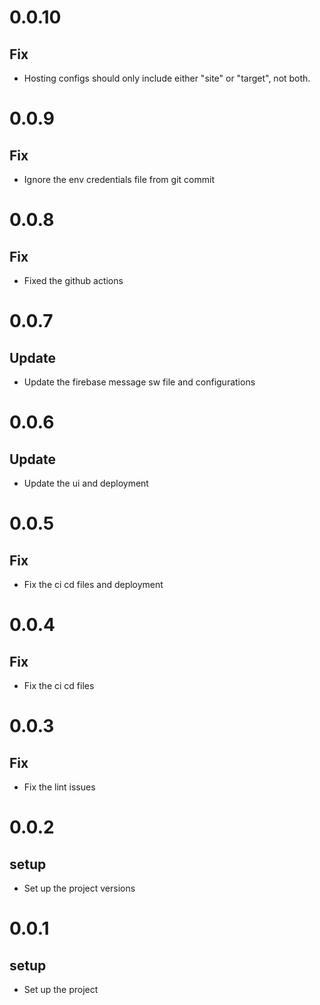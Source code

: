 # 0.0.10

## Fix

- Hosting configs should only include either "site" or "target", not both.

# 0.0.9

## Fix

- Ignore the env credentials file from git commit

# 0.0.8

## Fix

- Fixed the github actions

# 0.0.7

## Update

- Update the firebase message sw file and configurations

# 0.0.6

## Update

- Update the ui and deployment

# 0.0.5

## Fix

- Fix the ci cd files and deployment

# 0.0.4

## Fix

- Fix the ci cd files

# 0.0.3

## Fix

- Fix the lint issues

# 0.0.2

## setup

- Set up the project versions

# 0.0.1

## setup

- Set up the project
